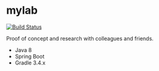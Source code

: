 # mylab
[![Build Status](https://travis-ci.org/butcherless/mylab.svg?branch=master)](https://travis-ci.org/butcherless/mylab)

Proof of concept and research with colleagues and friends.

- Java 8
- Spring Boot
- Gradle 3.4.x
